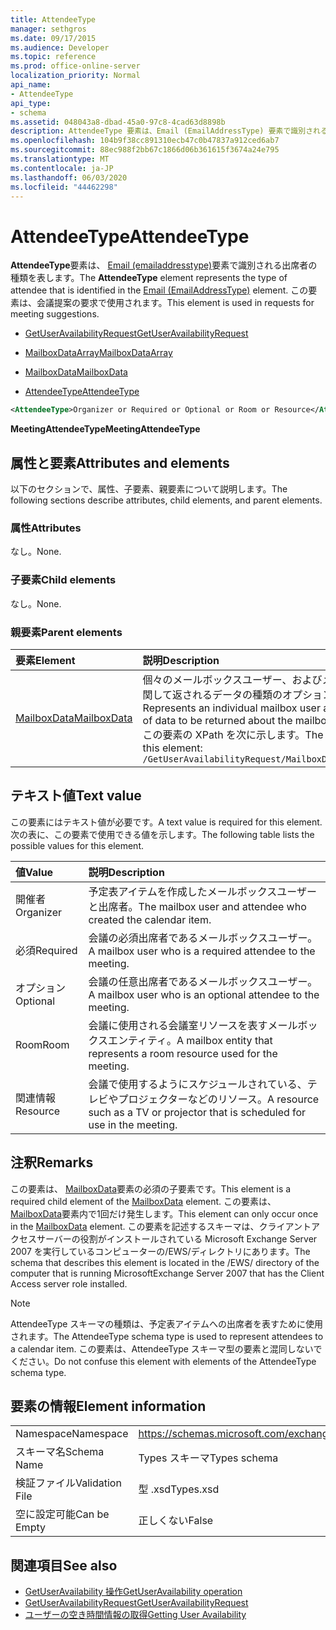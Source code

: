 ```yaml
---
title: AttendeeType
manager: sethgros
ms.date: 09/17/2015
ms.audience: Developer
ms.topic: reference
ms.prod: office-online-server
localization_priority: Normal
api_name:
- AttendeeType
api_type:
- schema
ms.assetid: 048043a8-dbad-45a0-97c8-4cad63d8898b
description: AttendeeType 要素は、Email (EmailAddressType) 要素で識別される出席者の種類を表します。 この要素は、会議提案の要求で使用されます。
ms.openlocfilehash: 104b9f38cc891310ecb47c0b47837a912ced6ab7
ms.sourcegitcommit: 88ec988f2bb67c1866d06b361615f3674a24e795
ms.translationtype: MT
ms.contentlocale: ja-JP
ms.lasthandoff: 06/03/2020
ms.locfileid: "44462298"
---
```

# <a name="attendeetype"></a><span data-ttu-id="60564-104">AttendeeType</span><span class="sxs-lookup"><span data-stu-id="60564-104">AttendeeType</span></span>

<span data-ttu-id="60564-105">**AttendeeType**要素は、 [Email (emailaddresstype)](email-emailaddresstype.md)要素で識別される出席者の種類を表します。</span><span class="sxs-lookup"><span data-stu-id="60564-105">The **AttendeeType** element represents the type of attendee that is identified in the [Email (EmailAddressType)](email-emailaddresstype.md) element.</span></span> <span data-ttu-id="60564-106">この要素は、会議提案の要求で使用されます。</span><span class="sxs-lookup"><span data-stu-id="60564-106">This element is used in requests for meeting suggestions.</span></span> 
  
- [<span data-ttu-id="60564-107">GetUserAvailabilityRequest</span><span class="sxs-lookup"><span data-stu-id="60564-107">GetUserAvailabilityRequest</span></span>](getuseravailabilityrequest.md)
  
- [<span data-ttu-id="60564-108">MailboxDataArray</span><span class="sxs-lookup"><span data-stu-id="60564-108">MailboxDataArray</span></span>](mailboxdataarray.md)
  
- [<span data-ttu-id="60564-109">MailboxData</span><span class="sxs-lookup"><span data-stu-id="60564-109">MailboxData</span></span>](mailboxdata.md)
  
- [<span data-ttu-id="60564-110">AttendeeType</span><span class="sxs-lookup"><span data-stu-id="60564-110">AttendeeType</span></span>](attendeetype.md)
  
```xml
<AttendeeType>Organizer or Required or Optional or Room or Resource</AttendeeType>
```

 <span data-ttu-id="60564-111">**MeetingAttendeeType**</span><span class="sxs-lookup"><span data-stu-id="60564-111">**MeetingAttendeeType**</span></span>
## <a name="attributes-and-elements"></a><span data-ttu-id="60564-112">属性と要素</span><span class="sxs-lookup"><span data-stu-id="60564-112">Attributes and elements</span></span>

<span data-ttu-id="60564-113">以下のセクションで、属性、子要素、親要素について説明します。</span><span class="sxs-lookup"><span data-stu-id="60564-113">The following sections describe attributes, child elements, and parent elements.</span></span>
  
### <a name="attributes"></a><span data-ttu-id="60564-114">属性</span><span class="sxs-lookup"><span data-stu-id="60564-114">Attributes</span></span>

<span data-ttu-id="60564-115">なし。</span><span class="sxs-lookup"><span data-stu-id="60564-115">None.</span></span>
  
### <a name="child-elements"></a><span data-ttu-id="60564-116">子要素</span><span class="sxs-lookup"><span data-stu-id="60564-116">Child elements</span></span>

<span data-ttu-id="60564-117">なし。</span><span class="sxs-lookup"><span data-stu-id="60564-117">None.</span></span>
  
### <a name="parent-elements"></a><span data-ttu-id="60564-118">親要素</span><span class="sxs-lookup"><span data-stu-id="60564-118">Parent elements</span></span>

|<span data-ttu-id="60564-119">**要素**</span><span class="sxs-lookup"><span data-stu-id="60564-119">**Element**</span></span>|<span data-ttu-id="60564-120">**説明**</span><span class="sxs-lookup"><span data-stu-id="60564-120">**Description**</span></span>|
|:-----|:-----|
|[<span data-ttu-id="60564-121">MailboxData</span><span class="sxs-lookup"><span data-stu-id="60564-121">MailboxData</span></span>](mailboxdata.md) <br/> |<span data-ttu-id="60564-122">個々のメールボックスユーザー、およびメールボックスユーザーに関して返されるデータの種類のオプションを表します。</span><span class="sxs-lookup"><span data-stu-id="60564-122">Represents an individual mailbox user and options for the type of data to be returned about the mailbox user.</span></span>  <br/> <span data-ttu-id="60564-123">この要素の XPath を次に示します。</span><span class="sxs-lookup"><span data-stu-id="60564-123">The following is the XPath to this element:</span></span>  <br/>  `/GetUserAvailabilityRequest/MailboxDataArray[i]/MailboxData` <br/> |
   
## <a name="text-value"></a><span data-ttu-id="60564-124">テキスト値</span><span class="sxs-lookup"><span data-stu-id="60564-124">Text value</span></span>

<span data-ttu-id="60564-125">この要素にはテキスト値が必要です。</span><span class="sxs-lookup"><span data-stu-id="60564-125">A text value is required for this element.</span></span> <span data-ttu-id="60564-126">次の表に、この要素で使用できる値を示します。</span><span class="sxs-lookup"><span data-stu-id="60564-126">The following table lists the possible values for this element.</span></span>
  
|<span data-ttu-id="60564-127">**値**</span><span class="sxs-lookup"><span data-stu-id="60564-127">**Value**</span></span>|<span data-ttu-id="60564-128">**説明**</span><span class="sxs-lookup"><span data-stu-id="60564-128">**Description**</span></span>|
|:-----|:-----|
|<span data-ttu-id="60564-129">開催者</span><span class="sxs-lookup"><span data-stu-id="60564-129">Organizer</span></span>  <br/> |<span data-ttu-id="60564-130">予定表アイテムを作成したメールボックスユーザーと出席者。</span><span class="sxs-lookup"><span data-stu-id="60564-130">The mailbox user and attendee who created the calendar item.</span></span>  <br/> |
|<span data-ttu-id="60564-131">必須</span><span class="sxs-lookup"><span data-stu-id="60564-131">Required</span></span>  <br/> |<span data-ttu-id="60564-132">会議の必須出席者であるメールボックスユーザー。</span><span class="sxs-lookup"><span data-stu-id="60564-132">A mailbox user who is a required attendee to the meeting.</span></span>  <br/> |
|<span data-ttu-id="60564-133">オプション</span><span class="sxs-lookup"><span data-stu-id="60564-133">Optional</span></span>  <br/> |<span data-ttu-id="60564-134">会議の任意出席者であるメールボックスユーザー。</span><span class="sxs-lookup"><span data-stu-id="60564-134">A mailbox user who is an optional attendee to the meeting.</span></span>  <br/> |
|<span data-ttu-id="60564-135">Room</span><span class="sxs-lookup"><span data-stu-id="60564-135">Room</span></span>  <br/> |<span data-ttu-id="60564-136">会議に使用される会議室リソースを表すメールボックスエンティティ。</span><span class="sxs-lookup"><span data-stu-id="60564-136">A mailbox entity that represents a room resource used for the meeting.</span></span>  <br/> |
|<span data-ttu-id="60564-137">関連情報</span><span class="sxs-lookup"><span data-stu-id="60564-137">Resource</span></span>  <br/> |<span data-ttu-id="60564-138">会議で使用するようにスケジュールされている、テレビやプロジェクターなどのリソース。</span><span class="sxs-lookup"><span data-stu-id="60564-138">A resource such as a TV or projector that is scheduled for use in the meeting.</span></span>  <br/> |
   
## <a name="remarks"></a><span data-ttu-id="60564-139">注釈</span><span class="sxs-lookup"><span data-stu-id="60564-139">Remarks</span></span>

<span data-ttu-id="60564-140">この要素は、 [MailboxData](mailboxdata.md)要素の必須の子要素です。</span><span class="sxs-lookup"><span data-stu-id="60564-140">This element is a required child element of the [MailboxData](mailboxdata.md) element.</span></span> <span data-ttu-id="60564-141">この要素は、 [MailboxData](mailboxdata.md)要素内で1回だけ発生します。</span><span class="sxs-lookup"><span data-stu-id="60564-141">This element can only occur once in the [MailboxData](mailboxdata.md) element.</span></span> <span data-ttu-id="60564-142">この要素を記述するスキーマは、クライアントアクセスサーバーの役割がインストールされている Microsoft Exchange Server 2007 を実行しているコンピューターの/EWS/ディレクトリにあります。</span><span class="sxs-lookup"><span data-stu-id="60564-142">The schema that describes this element is located in the /EWS/ directory of the computer that is running MicrosoftExchange Server 2007 that has the Client Access server role installed.</span></span> 
  
> [!NOTE]
> <span data-ttu-id="60564-143">AttendeeType スキーマの種類は、予定表アイテムへの出席者を表すために使用されます。</span><span class="sxs-lookup"><span data-stu-id="60564-143">The AttendeeType schema type is used to represent attendees to a calendar item.</span></span> <span data-ttu-id="60564-144">この要素は、AttendeeType スキーマ型の要素と混同しないでください。</span><span class="sxs-lookup"><span data-stu-id="60564-144">Do not confuse this element with elements of the AttendeeType schema type.</span></span> 
  
## <a name="element-information"></a><span data-ttu-id="60564-145">要素の情報</span><span class="sxs-lookup"><span data-stu-id="60564-145">Element information</span></span>

|||
|:-----|:-----|
|<span data-ttu-id="60564-146">Namespace</span><span class="sxs-lookup"><span data-stu-id="60564-146">Namespace</span></span>  <br/> |https://schemas.microsoft.com/exchange/services/2006/types  <br/> |
|<span data-ttu-id="60564-147">スキーマ名</span><span class="sxs-lookup"><span data-stu-id="60564-147">Schema Name</span></span>  <br/> |<span data-ttu-id="60564-148">Types スキーマ</span><span class="sxs-lookup"><span data-stu-id="60564-148">Types schema</span></span>  <br/> |
|<span data-ttu-id="60564-149">検証ファイル</span><span class="sxs-lookup"><span data-stu-id="60564-149">Validation File</span></span>  <br/> |<span data-ttu-id="60564-150">型 .xsd</span><span class="sxs-lookup"><span data-stu-id="60564-150">Types.xsd</span></span>  <br/> |
|<span data-ttu-id="60564-151">空に設定可能</span><span class="sxs-lookup"><span data-stu-id="60564-151">Can be Empty</span></span>  <br/> |<span data-ttu-id="60564-152">正しくない</span><span class="sxs-lookup"><span data-stu-id="60564-152">False</span></span>  <br/> |
   
## <a name="see-also"></a><span data-ttu-id="60564-153">関連項目</span><span class="sxs-lookup"><span data-stu-id="60564-153">See also</span></span>

- [<span data-ttu-id="60564-154">GetUserAvailability 操作</span><span class="sxs-lookup"><span data-stu-id="60564-154">GetUserAvailability operation</span></span>](getuseravailability-operation.md)
- [<span data-ttu-id="60564-155">GetUserAvailabilityRequest</span><span class="sxs-lookup"><span data-stu-id="60564-155">GetUserAvailabilityRequest</span></span>](getuseravailabilityrequest.md)
- [<span data-ttu-id="60564-156">ユーザーの空き時間情報の取得</span><span class="sxs-lookup"><span data-stu-id="60564-156">Getting User Availability</span></span>](https://msdn.microsoft.com/library/d4133fcb-9b0f-4e6b-aadf-a389da83516a%28Office.15%29.aspx)

